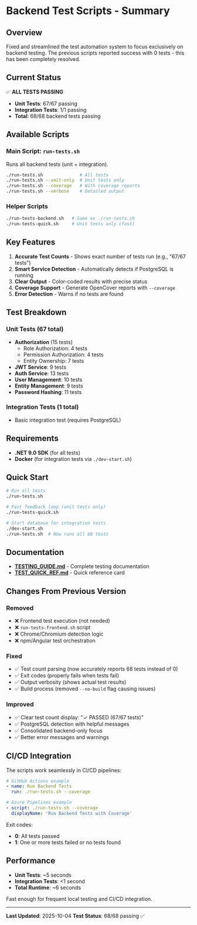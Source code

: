 # Backend Test Scripts - Summary

## Overview

Fixed and streamlined the test automation system to focus exclusively on backend testing. The previous scripts reported success with 0 tests - this has been completely resolved.

## Current Status

✅ **ALL TESTS PASSING**

- **Unit Tests**: 67/67 passing
- **Integration Tests**: 1/1 passing
- **Total**: 68/68 backend tests passing

## Available Scripts

### Main Script: `run-tests.sh`
Runs all backend tests (unit + integration).

```bash
./run-tests.sh              # All tests
./run-tests.sh --unit-only  # Unit tests only
./run-tests.sh --coverage   # With coverage reports
./run-tests.sh --verbose    # Detailed output
```

### Helper Scripts

```bash
./run-tests-backend.sh   # Same as ./run-tests.sh
./run-tests-quick.sh     # Unit tests only (fast)
```

## Key Features

1. **Accurate Test Counts** - Shows exact number of tests run (e.g., "67/67 tests")
2. **Smart Service Detection** - Automatically detects if PostgreSQL is running
3. **Clear Output** - Color-coded results with precise status
4. **Coverage Support** - Generate OpenCover reports with `--coverage`
5. **Error Detection** - Warns if no tests are found

## Test Breakdown

### Unit Tests (67 total)
- **Authorization** (15 tests)
  - Role Authorization: 4 tests
  - Permission Authorization: 4 tests
  - Entity Ownership: 7 tests
- **JWT Service**: 9 tests
- **Auth Service**: 13 tests
- **User Management**: 10 tests
- **Entity Management**: 9 tests
- **Password Hashing**: 11 tests

### Integration Tests (1 total)
- Basic integration test (requires PostgreSQL)

## Requirements

- **.NET 9.0 SDK** (for all tests)
- **Docker** (for integration tests via `./dev-start.sh`)

## Quick Start

```bash
# Run all tests
./run-tests.sh

# Fast feedback loop (unit tests only)
./run-tests-quick.sh

# Start database for integration tests
./dev-start.sh
./run-tests.sh  # Now runs all 68 tests
```

## Documentation

- **[TESTING_GUIDE.md](TESTING_GUIDE.md)** - Complete testing documentation
- **[TEST_QUICK_REF.md](TEST_QUICK_REF.md)** - Quick reference card

## Changes From Previous Version

### Removed
- ❌ Frontend test execution (not needed)
- ❌ `run-tests-frontend.sh` script
- ❌ Chrome/Chromium detection logic
- ❌ npm/Angular test orchestration

### Fixed
- ✅ Test count parsing (now accurately reports 68 tests instead of 0)
- ✅ Exit codes (properly fails when tests fail)
- ✅ Output verbosity (shows actual test results)
- ✅ Build process (removed `--no-build` flag causing issues)

### Improved
- ✅ Clear test count display: "✓ PASSED (67/67 tests)"
- ✅ PostgreSQL detection with helpful messages
- ✅ Consolidated backend-only focus
- ✅ Better error messages and warnings

## CI/CD Integration

The scripts work seamlessly in CI/CD pipelines:

```yaml
# GitHub Actions example
- name: Run Backend Tests
  run: ./run-tests.sh --coverage

# Azure Pipelines example
- script: ./run-tests.sh --coverage
  displayName: 'Run Backend Tests with Coverage'
```

Exit codes:
- **0**: All tests passed
- **1**: One or more tests failed or no tests found

## Performance

- **Unit Tests**: ~5 seconds
- **Integration Tests**: <1 second
- **Total Runtime**: ~6 seconds

Fast enough for frequent local testing and CI/CD integration.

---

**Last Updated**: 2025-10-04
**Test Status**: 68/68 passing ✅

